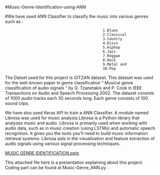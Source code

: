 #Music-Genre-Identification-using-ANN

#We have used ANN Classifier to classify the music into various genres such as :

                                                 1.Blues
                                                 2.Classical
                                                 3.Country
                                                 4.Disco
                                                 5.Hiphop
                                                 6.Jazz
                                                 7.Reggae
                                                 8.Rock
                                                 9.Metal and
                                                 10.Pop

The Datset used for this project is GITZAN dataset. This dataset was used for the well-known paper in genre classification “ Musical genre classification of audio signals “ by G. Tzanetakis and P. Cook in IEEE Transactions on Audio and Speech Processing 2002. The dataset consists of 1000 audio tracks each 30 seconds long. Each genre consists of 100 sound clips.

We have also used Keras API to train a ANN Classifier. A module named Librosa was used for music analysis.Librosa is a Python library that analyzes music and audio. Librosa is primarily used when working with audio data, such as in music creation (using LSTMs) and automatic speech recognition. It gives you the tools you'll need to build music information retrieval systems. Librosa aids in the visualization and feature extraction of audio signals using various signal processing techniques.

[MUSIC GENRE IDENTIFICATION.pptx](https://github.com/saicharan/Music-Genre-Identification-using-ANN/files/7695371/MUSIC.GENRE.IDENTIFICATION.pptx)
 
This attached file here is a presentation explaining about this project. Coding part can be found at Music-Genre_ANN.py .
